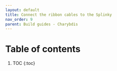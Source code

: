 ```yaml
---
layout: default
title: Connect the ribbon cables to the Splinky
nav_order: 9
parent: Build guides - Charybdis
---
```


# Table of contents

1. TOC
{:toc}
